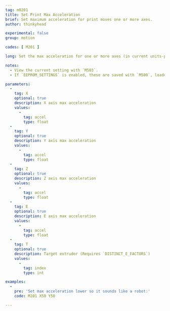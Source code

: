 ```yaml
---
tag: m0201
title: Set Print Max Acceleration
brief: Set maximum acceleration for print moves one or more axes.
author: thinkyhead

experimental: false
group: motion

codes: [ M201 ]

long: Set the max acceleration for one or more axes (in current units-per-second squared).

notes:
  - View the current setting with `M503`.
  - If `EEPROM_SETTINGS` is enabled, these are saved with `M500`, loaded with `M501`, and reset with `M502`.

parameters:
  -
    tag: X
    optional: true
    description: X axis max acceleration
    values:
      -
        tag: accel
        type: float
  -
    tag: Y
    optional: true
    description: Y axis max acceleration
    values:
      -
        tag: accel
        type: float
  -
    tag: Z
    optional: true
    description: Z axis max acceleration
    values:
      -
        tag: accel
        type: float
  -
    tag: E
    optional: true
    description: E axis max acceleration
    values:
      -
        tag: accel
        type: float
  -
    tag: T
    optional: true
    description: Target extruder (Requires `DISTINCT_E_FACTORS`)
    values:
      -
        tag: index
        type: int

examples:
  -
    pre: 'Set max acceleration lower so it sounds like a robot:'
    code: M201 X50 Y50

---
```


